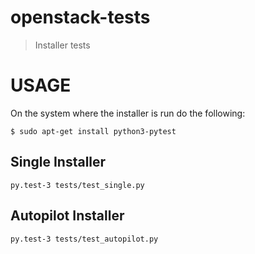# openstack-tests
> Installer tests

# USAGE

On the system where the installer is run do the following:

```
$ sudo apt-get install python3-pytest
```

## Single Installer

```
py.test-3 tests/test_single.py
```

## Autopilot Installer

```
py.test-3 tests/test_autopilot.py
```

